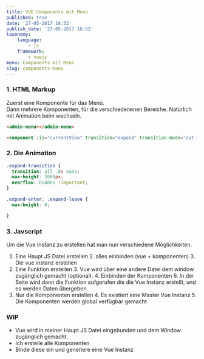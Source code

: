 ```yaml
---
title: VUE Components mit Menü
published: true
date: '27-05-2017 16:52'
publish_date: '27-05-2017 16:52'
taxonomy:
    language:
        - js
    framework:
        - vuejs
menu: Components mit Menü
slug: components-menu
---
```


### 1. HTML Markup
Zuerst eine Komponente für das Menü.  
Dann mehrere Komponenten, für die verschiedenenen Bereiche.
Natürlich mit Animation beim wechseln.

```html
<admin-menu></admin-menu>

<component :is="currentView" transition="expand" transition-mode="out-in"></component>
```

### 2. Die Animation

```css
.expand-transition {
  transition: all .8s ease;
  max-height: 2600px;
  overflow: hidden !important;
}

.expand-enter, .expand-leave {
  max-height: 0;

}
```

### 3. Javscript

Um die Vue Instanz zu erstellen hat man nun verschiedene Möglichkeiten.

1. Eine Haupt JS Datei erstellen
	2. alles einbinden (vue + komponenten)
	3. Die vue instanz erstellen
2. Eine Funktion erstellen
	3. Vue wird über eine andere Datei dem window zugänglich gemacht (optional).
	4. Einbinden der Komponenten
	6. In der Seite wird dann die Funktion aufgerufen die die Vue Instanz erstellt, und es werden Daten übergeben.
3. Nur die Komponenten erstellen
	4. Es existiert eine Master Vue Instanz
	5. Die Komponenten werden global verfügbar gemacht 


### WIP

- Vue wird in meiner Haupt JS Datei eingebunden und dem Window zugänglich gemacht.
- Ich erstelle alle Komponenten 
- Binde diese ein und generiere eine Vue Instanz
